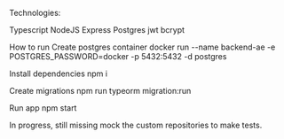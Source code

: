 Technologies:

Typescript
NodeJS
Express
Postgres
jwt
bcrypt

How to run
Create postgres container
docker run --name backend-ae -e POSTGRES_PASSWORD=docker -p 5432:5432 -d postgres

Install dependencies
npm i

Create migrations
npm run typeorm migration:run

Run app
npm start

In progress, still missing mock the custom repositories to make tests.